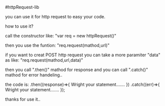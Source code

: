 #httpRequest-lib

you can use it for http request to easy your code.

how to use it?

call the constructor like: "var req = new httpRequest()"

then you use the funtion: "req.request(mathod,url)"

if you want to creat POST http request you can take a more paramiter "data" as like: "req.request(mathod,url,data)"

then you call ".then()" mathod for response and you can call ".catch()" mathod for error handeling..

the code is: .then((response)=>{ Wright your statement....... }) .catch((err)=>{ Wright your statement....... });

thanks for use it..
